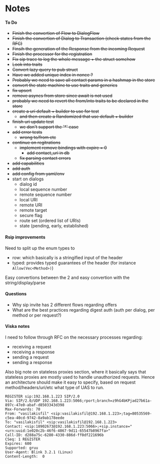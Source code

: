 # Notes

#### To Do
* ~~Finish the convertion of Flow to DialogFlow~~
* ~~Finish the convertion of Dialog to Transaction (check states from the RFC)~~
* ~~Finsih the generation of the Response from the incoming Request~~
* ~~Finish the processor for the registration~~
* ~~Fix sip trace to log the whole message + the struct somehow~~
* ~~Look into traits~~
* ~~Convert lazy query to pub struct~~
* ~~Have we added unique index in nonce ?~~
* ~~Probably we need to save all contact params in a hashmap in the store~~
* ~~convert the state machine to use traits and generics~~
* ~~fix upsert~~
* ~~remove asyncs from store since await is not used~~
* ~~probably we need to revert the from/into traits to be declared in the store~~
* ~~create a uri default + builder to use for test~~
  * ~~and then create a Randomized that use default + builder~~
* ~~finish uri update test~~
  * ~~we don't support the '*' case~~
* ~~add error tests~~
  * ~~wrong to/from etc~~
* ~~continue on regitrations~~
  * ~~implement remove bindings with expire = 0~~
    * ~~add contact_uri in db~~
  * ~~fix parsing contact errors~~
* ~~add capabilities~~
* ~~add auth~~
* ~~add config from yaml/env~~
* start on dialogs
  * dialog id
  * local sequence number
  * remote sequence number
  * local URI
  * remote URI
  * remote target
  * secure flag
  * route set (ordered list of URIs)
  * state (pending, early, established)


#### Rsip improvements
Need to split up the enum types to
* row: which basically is a stringified input of the header
* typed: provides typed guarantees of the header (for instance `Allow(Vec<Method>)`)

Easy convertions between the 2 and easy convertion with the string/display/parse


#### Questions
* Why sip invite has 2 different flows regarding offers
* What are the best practices regarding digest auth
  (auth per dialog, per method or per request?)


#### Viska notes
I need to follow through RFC on the necessary processes regarding:
* receiving a request
* receiving a response
* sending a request
* sending a response

Also big note on stateless proxies section, where it basically says that stateless
proxies are mostly used to handle unauthorized requests. Hence an architecture should
make it easy to specify, based on request method/headers/uri/etc what type of UAS
to run.

```
REGISTER sip:192.168.1.223 SIP/2.0
Via: SIP/2.0/UDP 192.168.1.223:5066;rport;branch=z9hG4bKPjad27b61a-897c-47e0-abaf-d8503343d398
Max-Forwards: 70
From: "vasilakisfil" <sip:vasilakisfil@192.168.1.223>;tag=80535569-c5ea-40cd-9742-8a9ab178eede
To: "vasilakisfil" <sip:vasilakisfil@192.168.1.223>
Contact: <sip:18902673@192.168.1.223:5066>;+sip.instance="<urn:uuid:1e020c2b-46f6-4867-9d11-65547b8967fa>"
Call-ID: d288a75c-6280-4330-886d-ff0df221696b
CSeq: 1 REGISTER
Expires: 600
Supported: gruu
User-Agent: Blink 3.2.1 (Linux)
Content-Length:  0
```
